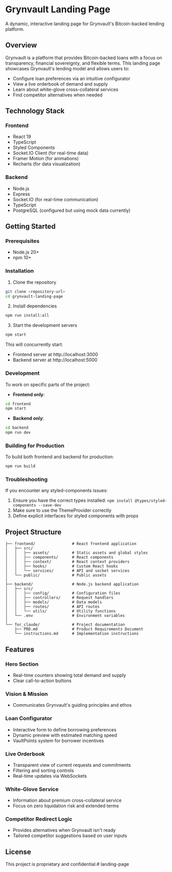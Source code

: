 # Grynvault Landing Page

A dynamic, interactive landing page for Grynvault's Bitcoin-backed lending platform.

## Overview

Grynvault is a platform that provides Bitcoin-backed loans with a focus on transparency, financial sovereignty, and flexible terms. This landing page showcases Grynvault's lending model and allows users to:

- Configure loan preferences via an intuitive configurator
- View a live orderbook of demand and supply
- Learn about white-glove cross-collateral services
- Find competitor alternatives when needed

## Technology Stack

### Frontend
- React 19
- TypeScript
- Styled Components
- Socket.IO Client (for real-time data)
- Framer Motion (for animations)
- Recharts (for data visualization)

### Backend
- Node.js
- Express
- Socket.IO (for real-time communication)
- TypeScript
- PostgreSQL (configured but using mock data currently)

## Getting Started

### Prerequisites
- Node.js 20+
- npm 10+

### Installation

1. Clone the repository
```bash
git clone <repository-url>
cd grynvault-landing-page
```

2. Install dependencies
```bash
npm run install:all
```

3. Start the development servers
```bash
npm start
```

This will concurrently start:
- Frontend server at http://localhost:3000
- Backend server at http://localhost:5000

### Development

To work on specific parts of the project:

- **Frontend only**:
```bash
cd frontend
npm start
```

- **Backend only**:
```bash
cd backend
npm run dev
```

### Building for Production

To build both frontend and backend for production:
```bash
npm run build
```

### Troubleshooting

If you encounter any styled-components issues:
1. Ensure you have the correct types installed: `npm install @types/styled-components --save-dev`
2. Make sure to use the ThemeProvider correctly
3. Define explicit interfaces for styled components with props

## Project Structure

```
├── frontend/                # React frontend application
│   ├── src/
│   │   ├── assets/          # Static assets and global styles
│   │   ├── components/      # React components
│   │   ├── context/         # React context providers
│   │   ├── hooks/           # Custom React hooks
│   │   └── services/        # API and socket services
│   └── public/              # Public assets
│
├── backend/                 # Node.js backend application
│   ├── src/
│   │   ├── config/          # Configuration files
│   │   ├── controllers/     # Request handlers
│   │   ├── models/          # Data models
│   │   ├── routes/          # API routes
│   │   └── utils/           # Utility functions
│   └── .env                 # Environment variables
│
└── for_claude/              # Project documentation
    ├── PRD.md               # Product Requirements Document
    └── instructions.md      # Implementation instructions
```

## Features

### Hero Section
- Real-time counters showing total demand and supply
- Clear call-to-action buttons

### Vision & Mission
- Communicates Grynvault's guiding principles and ethos

### Loan Configurator
- Interactive form to define borrowing preferences
- Dynamic preview with estimated matching speed
- VaultPoints system for borrower incentives

### Live Orderbook
- Transparent view of current requests and commitments
- Filtering and sorting controls
- Real-time updates via WebSockets

### White-Glove Service
- Information about premium cross-collateral service
- Focus on zero liquidation risk and extended terms

### Competitor Redirect Logic
- Provides alternatives when Grynvault isn't ready
- Tailored competitor suggestions based on user inputs

## License

This project is proprietary and confidential.# landing-page
